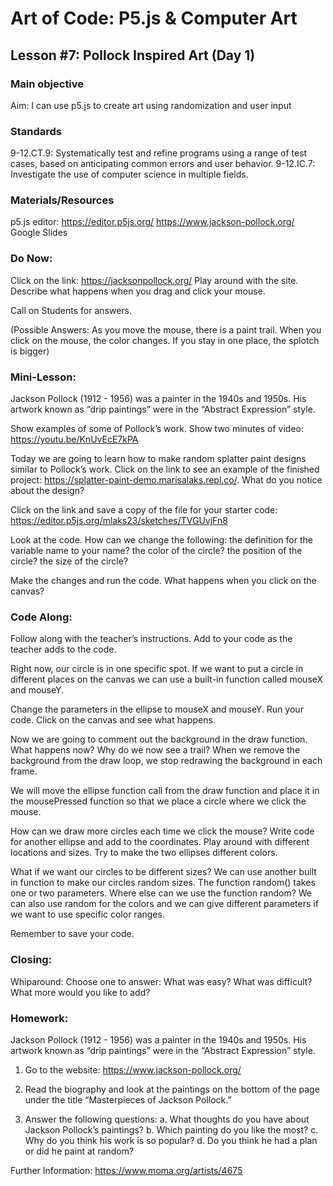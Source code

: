 # Art of Code: P5.js & Computer Art
## Lesson #7: Pollock Inspired Art (Day 1)

### Main objective

Aim: I can use p5.js to create art using randomization and user input


### Standards

9-12.CT.9: Systematically test and refine programs using a range of test cases, based on anticipating common errors and user behavior.
9-12.IC.7: Investigate the use of computer science in multiple fields.


### Materials/Resources

p5.js editor: https://editor.p5js.org/
https://www.jackson-pollock.org/
Google Slides


### Do Now:

Click on the link: https://jacksonpollock.org/
Play around with the site. Describe what happens when you drag and click your mouse.

Call on Students for answers.

(Possible Answers: As you move the mouse, there is a paint trail. When you click on the mouse, the color changes. If you stay in one place, the splotch is bigger)


### Mini-Lesson:

Jackson Pollock (1912 - 1956) was a painter in the 1940s and 1950s. His artwork known as “drip paintings”  were in the  “Abstract Expression” style.

Show examples of some of Pollock’s work. Show two minutes of video: https://youtu.be/KnUvEcE7kPA

Today we are going to learn how to make random splatter paint designs similar to Pollock’s work. Click on the link to see an example of the finished project: https://splatter-paint-demo.marisalaks.repl.co/. What do you notice about the design?

Click on the link and save a copy of the file for your starter code: https://editor.p5js.org/mlaks23/sketches/TVGUvjFn8

Look at the code. How can we change the following:
the definition for the variable name to your name?
the color of the circle?
the position of the circle?
the size of the circle?

Make the changes and run the code. What happens when you click on the canvas?


### Code Along:

Follow along with the teacher’s instructions. Add to your code as the teacher adds to the code.

Right now, our circle is in one specific spot. If we want to put a circle in different places on the canvas we can use a built-in function called mouseX and mouseY.

Change the parameters in the ellipse to mouseX and mouseY. Run your code. Click on the canvas and see what happens.

Now we are going to comment out the background in the draw function. What happens now? Why do we now see a trail? When we remove the background from the draw loop, we stop redrawing the background in each frame.

We will move the ellipse function call from the draw function and place it in the mousePressed function so that we place a circle where we click the mouse.

How can we draw more circles each time we click the mouse? Write code for another ellipse and add to the coordinates. Play around with different locations and sizes. Try to make the two ellipses different colors.

What if we want our circles to be different sizes? We can use another built in function to make our circles random sizes. The function random() takes one or two parameters. Where else can we use the function random? We can also use random for the colors and we can give different parameters if we want to use specific color ranges.

Remember to save your code.


### Closing:

Whiparound: Choose one to answer: What was easy? What was difficult? What more would you like to add?


### Homework:

Jackson Pollock (1912 - 1956) was a painter in the 1940s and 1950s. His artwork known as “drip paintings”  were in the  “Abstract Expression” style.

1. Go to the website: https://www.jackson-pollock.org/

2. Read the biography and look at the paintings on the bottom of the page under the title “Masterpieces of Jackson Pollock.”

3. Answer the following questions:
    a. What thoughts do you have about Jackson Pollock’s paintings?
    b. Which painting do you like the most?
    c. Why do you think his work is so popular?
    d. Do you think he had a plan or did he paint at random?

Further Information:  https://www.moma.org/artists/4675
